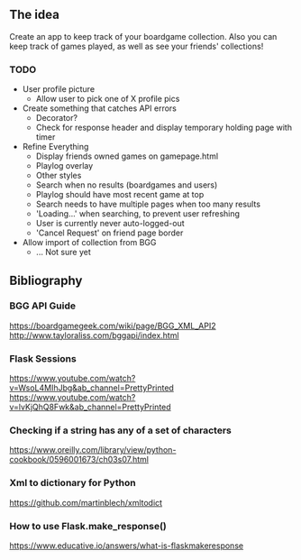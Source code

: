 ## The idea

Create an app to keep track of your boardgame collection. Also you can keep track of games played, as well as see your friends' collections!

### TODO
- User profile picture
    - Allow user to pick one of X profile pics
- Create something that catches API errors
    - Decorator?
    - Check for response header and display temporary holding page with timer
- Refine Everything
    - Display friends owned games on gamepage.html
    - Playlog overlay
    - Other styles
    - Search when no results (boardgames and users)
    - Playlog should have most recent game at top
    - Search needs to have multiple pages when too many results
    - 'Loading...' when searching, to prevent user refreshing
    - User is currently never auto-logged-out
    - 'Cancel Request' on friend page border
- Allow import of collection from BGG
    - ... Not sure yet

## Bibliography

### BGG API Guide
https://boardgamegeek.com/wiki/page/BGG_XML_API2
http://www.tayloraliss.com/bggapi/index.html

### Flask Sessions
https://www.youtube.com/watch?v=WsoL4MIhJbg&ab_channel=PrettyPrinted
https://www.youtube.com/watch?v=lvKjQhQ8Fwk&ab_channel=PrettyPrinted

### Checking if a string has any of a set of characters
https://www.oreilly.com/library/view/python-cookbook/0596001673/ch03s07.html

### Xml to dictionary for Python
https://github.com/martinblech/xmltodict


### How to use Flask.make_response()
https://www.educative.io/answers/what-is-flaskmakeresponse
